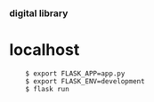 ### digital library
# localhost
```
    $ export FLASK_APP=app.py
    $ export FLASK_ENV=development
    $ flask run
```

